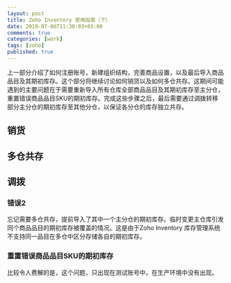 ```yaml
---
layout: post
title: Zoho Inventory 使用指南（下）
date: 2019-07-06T11:30:03+03:00
comments: true
categories: [work]
tags: [zoho]
published: true
---
```


上一部分介绍了如何注册账号，新建组织结构，完善商品设置，以及最后导入商品品目及其期初库存。这个部分将继续讨论如何销货以及如何多仓共存。这期间可能遇到的主要问题在于需要重新导入所有仓库全部商品品目及其期初库存至主分仓，重置错误商品品目SKU的期初库存。完成这些步骤之后，最后需要通过调拨转移部分主分仓的期初库存至其他分仓，以保证各分仓的库存独立共存。

## 销货

## 多仓共存

## 调拨

### 错误2

忘记需要多仓共存，提前导入了其中一个主分仓的期初库存。临时变更主仓库引发同个商品品目的期初库存被覆盖的情况。这是由于Zoho Inventory 库存管理系统不支持同一品目在多仓中区分存储各自的期初库存。

### 重置错误商品品目SKU的期初库存

比较令人费解的是，这个问题，只出现在测试账号中，在生产环境中没有出现。
